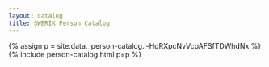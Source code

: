 ```yaml
---
layout: catalog
title: SWERIK Person Catalog
---
```

{% assign p = site.data._person-catalog.i-HqRXpcNvVcpAFSfTDWhdNx %}
{% include person-catalog.html p=p %}

